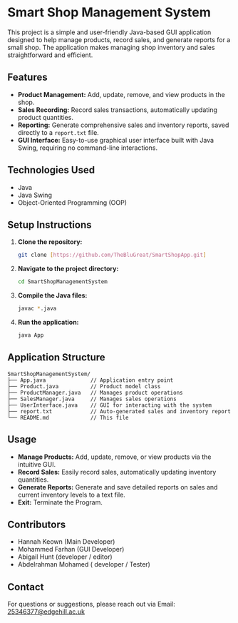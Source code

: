 # Smart Shop Management System

This project is a simple and user-friendly Java-based GUI application designed to help manage products, record sales, and generate reports for a small shop. The application makes managing shop inventory and sales straightforward and efficient.

## Features

- **Product Management:** Add, update, remove, and view products in the shop.
- **Sales Recording:** Record sales transactions, automatically updating product quantities.
- **Reporting:** Generate comprehensive sales and inventory reports, saved directly to a `report.txt` file.
- **GUI Interface:** Easy-to-use graphical user interface built with Java Swing, requiring no command-line interactions.

## Technologies Used

- Java
- Java Swing
- Object-Oriented Programming (OOP)

## Setup Instructions

1. **Clone the repository:**
   ```bash
   git clone [https://github.com/TheBluGreat/SmartShopApp.git]
   ```

2. **Navigate to the project directory:**
   ```bash
   cd SmartShopManagementSystem
   ```

3. **Compile the Java files:**
   ```bash
   javac *.java
   ```

4. **Run the application:**
   ```bash
   java App
   ```

## Application Structure

```
SmartShopManagementSystem/
├── App.java              // Application entry point
├── Product.java          // Product model class
├── ProductManager.java   // Manages product operations
├── SalesManager.java     // Manages sales operations
├── UserInterface.java    // GUI for interacting with the system
├── report.txt            // Auto-generated sales and inventory report
└── README.md             // This file
```

## Usage

- **Manage Products:** Add, update, remove, or view products via the intuitive GUI.
- **Record Sales:** Easily record sales, automatically updating inventory quantities.
- **Generate Reports:** Generate and save detailed reports on sales and current inventory levels to a text file.
- **Exit:** Terminate the Program. 

## Contributors

- Hannah Keown (Main Developer)
- Mohammed Farhan (GUI Developer)
- Abigail Hunt (developer / editor)
- Abdelrahman Mohamed ( developer / Tester)

## Contact

For questions or suggestions, please reach out via Email: 25346377@edgehill.ac.uk
